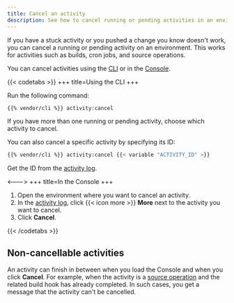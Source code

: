 ```yaml
---
title: Cancel an activity
description: See how to cancel running or pending activities in an environment.
---
```


If you have a stuck activity or you pushed a change you know doesn't work,
you can cancel a running or pending activity on an environment.
This works for activities such as builds, cron jobs, and source operations.

You can cancel activities using the [CLI](../administration/cli/_index.md)
or in the [Console](../administration/web/_index.md).

{{< codetabs >}}
\+++
title=Using the CLI
\+++

Run the following command:

```bash
{{% vendor/cli %}} activity:cancel
```

If you have more than one running or pending activity, choose which activity to cancel.

You can also cancel a specific activity by specifying its ID:

```bash
{{% vendor/cli %}} activity:cancel {{< variable "ACTIVITY_ID" >}}
```

Get the ID from the [activity log](../increase-observability/logs/access-logs.md#activity-logs).

<--->
\+++
title=In the Console
\+++

1.  Open the environment where you want to cancel an activity.
2.  In the [activity log](../increase-observability/logs/access-logs.md#activity-logs),
    click {{< icon more >}} **More** next to the activity you want to cancel.
3.  Click **Cancel**.

{{< /codetabs >}}

## Non-cancellable activities

An activity can finish in between when you load the Console and when you click **Cancel**.
For example, when the activity is a [source operation](../create-apps/source-operations.md)
and the related build hook has already completed.
In such cases, you get a message that the activity can't be cancelled.
